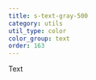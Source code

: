 ```yaml
---
title: s-text-gray-500
category: utils
util_type: color
color_group: text
order: 163
---
```

<div class="s-text-gray-500 s-bg-black">Text</div>